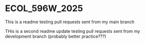 # ECOL_596W_2025

This is a readme testing pull requests sent from my main branch

THis is a second readme update testing pull requests sent from my development branch (probably better practice???)